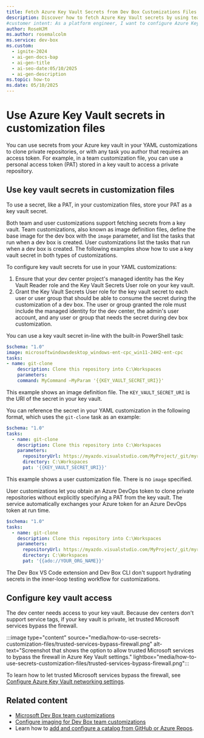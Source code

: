 ```yaml
---
title: Fetch Azure Key Vault Secrets from Dev Box Customizations Files
description: Discover how to fetch Azure Key Vault secrets by using team and user customization files to enhance security and simplify workflows.
#customer intent: As a platform engineer, I want to configure Azure Key Vault secrets so that my development teams can securely access private repositories during Dev Box customization.
author: RoseHJM
ms.author: rosemalcolm
ms.service: dev-box
ms.custom:
  - ignite-2024
  - ai-gen-docs-bap
  - ai-gen-title
  - ai-seo-date:05/10/2025
  - ai-gen-description
ms.topic: how-to
ms.date: 05/10/2025
---
```


# Use Azure Key Vault secrets in customization files

You can use secrets from your Azure key vault in your YAML customizations to clone private repositories, or with any task you author that requires an access token. For example, in a team customization file, you can use a personal access token (PAT) stored in a key vault to access a private repository.

## Use key vault secrets in customization files

To use a secret, like a PAT, in your customization files, store your PAT as a key vault secret. 

Both team and user customizations support fetching secrets from a key vault. Team customizations, also known as image definition files, define the base image for the dev box with the `image` parameter, and list the tasks that run when a dev box is created. User customizations list the tasks that run when a dev box is created. The following examples show how to use a key vault secret in both types of customizations.

To configure key vault secrets for use in your YAML customizations:

1. Ensure that your dev center project's managed identity has the Key Vault Reader role and the Key Vault Secrets User role on your key vault.
2. Grant the Key Vault Secrets User role for the key vault secret to each user or user group that should be able to consume the secret during the customization of a dev box. The user or group granted the role must include the managed identity for the dev center, the admin's user account, and any user or group that needs the secret during dev box customization.

You can use a key vault secret in-line with the built-in PowerShell task: 

```yml
$schema: "1.0" 
image: microsoftwindowsdesktop_windows-ent-cpc_win11-24H2-ent-cpc 
tasks:  
- name: git-clone
    description: Clone this repository into C:\Workspaces 
    parameters: 
    command: MyCommand –MyParam '{{KEY_VAULT_SECRET_URI}}' 
```
This example shows an image definition file. The `KEY_VAULT_SECRET_URI` is the URI of the secret in your key vault. 

You can reference the secret in your YAML customization in the following format, which uses the `git-clone` task as an example:

```yml
$schema: "1.0"
tasks:
  - name: git-clone
    description: Clone this repository into C:\Workspaces
    parameters:
      repositoryUrl: https://myazdo.visualstudio.com/MyProject/_git/myrepo
      directory: C:\Workspaces
      pat: '{{KEY_VAULT_SECRET_URI}}'
```
This example shows a user customization file. There is no `image` specified.

User customizations let you obtain an Azure DevOps token to clone private repositories without explicitly specifying a PAT from the key vault. The service automatically exchanges your Azure token for an Azure DevOps token at run time.  

```yml
$schema: "1.0" 
tasks: 
  - name: git-clone 
    description: Clone this repository into C:\Workspaces 
    parameters: 
      repositoryUrl: https://myazdo.visualstudio.com/MyProject/_git/myrepo 
      directory: C:\Workspaces 
      pat: '{{ado://YOUR_ORG_NAME}}' 
``` 

The Dev Box VS Code extension and Dev Box CLI don't support hydrating secrets in the inner-loop testing workflow for customizations. 

## Configure key vault access

The dev center needs access to your key vault. Because dev centers don't support service tags, if your key vault is private, let trusted Microsoft services bypass the firewall.

:::image type="content" source="media/how-to-use-secrets-customization-files/trusted-services-bypass-firewall.png" alt-text="Screenshot that shows the option to allow trusted Microsoft services to bypass the firewall in Azure Key Vault settings." lightbox="media/how-to-use-secrets-customization-files/trusted-services-bypass-firewall.png":::

To learn how to let trusted Microsoft services bypass the firewall, see [Configure Azure Key Vault networking settings](/azure/key-vault/general/how-to-azure-key-vault-network-security).


## Related content

- [Microsoft Dev Box team customizations](concept-what-are-team-customizations.md)
- [Configure imaging for Dev Box team customizations](how-to-configure-customization-imaging.md)
- Learn how to [add and configure a catalog from GitHub or Azure Repos](../deployment-environments/how-to-configure-catalog.md).
